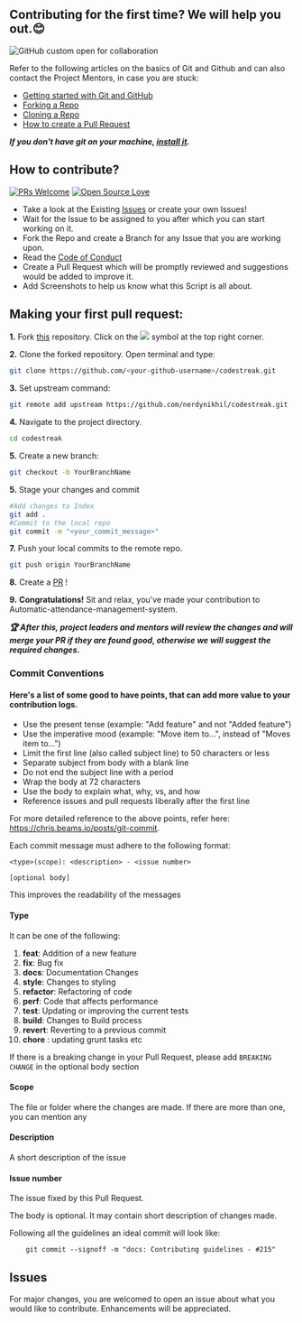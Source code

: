 
## Contributing for the first time? We will help you out.😊

![GitHub custom open for collaboration](https://img.shields.io/badge/Open%20For-Collaboration-brightgreen?style=for-the-badge)

Refer to the following articles on the basics of Git and Github and can also contact the Project Mentors, in case you are stuck:

- [Getting started with Git and GitHub](https://docs.github.com/en/free-pro-team@latest/github/getting-started-with-github)
- [Forking a Repo](https://help.github.com/en/github/getting-started-with-github/fork-a-repo)
- [Cloning a Repo](https://help.github.com/en/desktop/contributing-to-projects/creating-a-pull-request)
- [How to create a Pull Request](https://opensource.com/article/19/7/create-pull-request-github)

***If you don't have git on your machine, [install it](https://help.github.com/articles/set-up-git/).***

## How to contribute?

[![PRs Welcome](https://img.shields.io/badge/PRs-welcome-brightgreen.svg?style=flat-square)](http://makeapullrequest.com)
[![Open Source Love](https://badges.frapsoft.com/os/v1/open-source.png?v=103)](https://github.com/ellerbrock/open-source-badges/)

- Take a look at the Existing [Issues](https://github.com/nerdynikhil/codestreak.git) or create your own Issues!
- Wait for the Issue to be assigned to you after which you can start working on it.
- Fork the Repo and create a Branch for any Issue that you are working upon.
- Read the [Code of Conduct](https://github.com/Swarnimashukla/Automatic-attendance-management-system.git)
- Create a Pull Request which will be promptly reviewed and suggestions would be added to improve it.
- Add Screenshots to help us know what this Script is all about.

## Making your first pull request:

**1.** Fork [this](https://github.com/nerdynikhil/codestreak.git) repository.
Click on the <a href="https://github.com/nerdynikhil/codestreak.git"><img src="https://img.icons8.com/ios/24/000000/code-fork.png"></a> symbol at the top right corner.

**2.** Clone the forked repository. Open terminal and type:

```bash
git clone https://github.com/<your-github-username>/codestreak.git
```
**3.**  Set upstream command:
```bash
git remote add upstream https://github.com/nerdynikhil/codestreak.git
```

**4.** Navigate to the project directory.

```bash
cd codestreak
```

**5.** Create a new branch:
```bash
git checkout -b YourBranchName
```

**5.** Stage your changes and commit

```bash
#Add changes to Index
git add .
#Commit to the local repo
git commit -m "<your_commit_message>"
```

**7.** Push your local commits to the remote repo.

```bash
git push origin YourBranchName
```

**8.** Create a [PR](https://help.github.com/en/github/collaborating-with-issues-and-pull-requests/creating-a-pull-request) !

**9.** **Congratulations!** Sit and relax, you've made your contribution to Automatic-attendance-management-system.


***:trophy: After this, project leaders and mentors will review the changes and will merge your PR if they are found good, otherwise we will suggest the required changes.***

### Commit Conventions

#### Here's a list of some good to have points, that can add more value to your contribution logs.

- Use the present tense (example: "Add feature" and not "Added feature")
- Use the imperative mood (example: "Move item to...", instead of "Moves item to...")
- Limit the first line (also called subject line) to 50 characters or less
- Separate subject from body with a blank line
- Do not end the subject line with a period
- Wrap the body at 72 characters
- Use the body to explain what, why, vs, and how
- Reference issues and pull requests liberally after the first line

For more detailed reference to the above points, refer here: https://chris.beams.io/posts/git-commit.



Each commit message must adhere to the following format:
```
<type>(scope): <description> - <issue number>

[optional body]
```
This improves the readability of the messages

#### Type

It can be one of the following:
1. **feat**: Addition of a new feature
2. **fix**: Bug fix
3. **docs**: Documentation Changes
4. **style**: Changes to styling
5. **refactor**: Refactoring of code
6. **perf**: Code that affects performance
7. **test**: Updating or improving the current tests
8. **build**: Changes to Build process
9. **revert**: Reverting to a previous commit 
10. **chore** : updating grunt tasks etc

If there is a breaking change in your Pull Request, please add `BREAKING CHANGE` in the optional body section

#### Scope
The file or folder where the changes are made. If there are more than one, you can mention any

#### Description
A short description of the issue

#### Issue number
The issue fixed by this Pull Request.

The body is optional. It may contain short description of changes made.

Following all the guidelines an ideal commit will look like:
```
    git commit --signoff -m "docs: Contributing guidelines - #215"
```

## Issues
For major changes, you are welcomed to open an issue  about what you would like to contribute. Enhancements will be appreciated.
